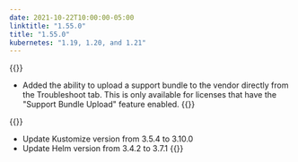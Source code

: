 ```yaml
---
date: 2021-10-22T10:00:00-05:00
linktitle: "1.55.0"
title: "1.55.0"
kubernetes: "1.19, 1.20, and 1.21"
---
```


{{<features>}}
* Added the ability to upload a support bundle to the vendor directly from the Troubleshoot tab. This is only available for licenses that have the "Support Bundle Upload" feature enabled.
{{</features>}}

{{<changes>}}
* Update Kustomize version from 3.5.4 to 3.10.0
* Update Helm version from 3.4.2 to 3.7.1
{{</changes>}}
